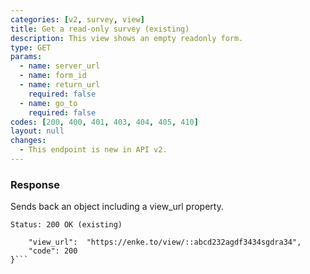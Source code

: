 ```yaml
---
categories: [v2, survey, view]
title: Get a read-only survey (existing)
description: This view shows an empty readonly form.
type: GET
params: 
  - name: server_url 
  - name: form_id
  - name: return_url
    required: false
  - name: go_to
    required: false
codes: [200, 400, 401, 403, 404, 405, 410]
layout: null
changes: 
  - This endpoint is new in API v2.
---
```


### Response

Sends back an object including a view_url property.

```Status: 200 OK (existing)```
```{
    "view_url":  "https://enke.to/view/::abcd232agdf3434sgdra34",
    "code": 200
}```
